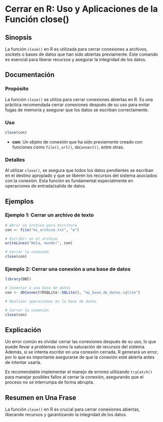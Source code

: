 <!--
Meta Description: # Cerrar en R: Uso y Aplicaciones de la Función close() ## Sinopsis La función `close()` en R es utilizada para cerrar conexiones a archivos, sockets ...
Meta Keywords: cerrar, datos, que, con, close
-->

# Cerrar en R: Uso y Aplicaciones de la Función close()

## Sinopsis
La función `close()` en R es utilizada para cerrar conexiones a archivos, sockets o bases de datos que han sido abiertas previamente. Este comando es esencial para liberar recursos y asegurar la integridad de los datos.

## Documentación
### Propósito
La función `close()` se utiliza para cerrar conexiones abiertas en R. Es una práctica recomendada cerrar conexiones después de su uso para evitar fugas de memoria y asegurar que los datos se escriban correctamente.

### Uso
```R
close(con)
```
- **con**: Un objeto de conexión que ha sido previamente creado con funciones como `file()`, `url()`, `dbConnect()`, entre otras.

### Detalles
Al utilizar `close()`, se asegura que todos los datos pendientes se escriban en el destino apropiado y que se liberen los recursos del sistema asociados con la conexión. Esta función es fundamental especialmente en operaciones de entrada/salida de datos.

## Ejemplos
### Ejemplo 1: Cerrar un archivo de texto
```R
# Abrir un archivo para escritura
con <- file("mi_archivo.txt", "w")

# Escribir en el archivo
writeLines("Hola, mundo!", con)

# Cerrar la conexión
close(con)
```

### Ejemplo 2: Cerrar una conexión a una base de datos
```R
library(DBI)

# Conectar a una base de datos
con <- dbConnect(RSQLite::SQLite(), "mi_base_de_datos.sqlite")

# Realizar operaciones en la base de datos

# Cerrar la conexión
close(con)
```

## Explicación
Un error común es olvidar cerrar las conexiones después de su uso, lo que puede llevar a problemas como la saturación de recursos del sistema. Además, si se intenta escribir en una conexión cerrada, R generará un error, por lo que es importante asegurarse de que la conexión esté abierta antes de intentar usarla.

Es recomendable implementar el manejo de errores utilizando `tryCatch()` para manejar posibles fallos al cerrar la conexión, asegurando que el proceso no se interrumpa de forma abrupta.

## Resumen en Una Frase
La función `close()` en R es crucial para cerrar conexiones abiertas, liberando recursos y garantizando la integridad de los datos.